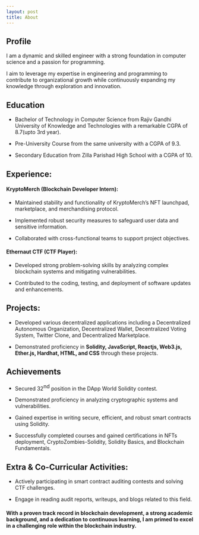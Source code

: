 ```yaml
---
layout: post
title: About
---
```


## Profile

I am a dynamic and skilled engineer with a strong foundation in computer science and a passion for programming.

I aim to leverage my expertise in engineering and programming to contribute to organizational growth while continuously expanding my knowledge through exploration and innovation.

## Education

- Bachelor of Technology in Computer Science from Rajiv Gandhi University of Knowledge and Technologies with a remarkable CGPA of 8.7(upto 3rd year).

- Pre-University Course from the same university with a CGPA of 9.3.

- Secondary Education from Zilla Parishad High School with a CGPA of 10.

## Experience:

#### KryptoMerch (Blockchain Developer Intern):

- Maintained stability and functionality of KryptoMerch’s NFT launchpad, marketplace, and merchandising protocol.

- Implemented robust security measures to safeguard user data and sensitive information.

- Collaborated with cross-functional teams to support project objectives.

#### Ethernaut CTF (CTF Player):

- Developed strong problem-solving skills by analyzing complex blockchain systems and mitigating vulnerabilities.

- Contributed to the coding, testing, and deployment of software updates and enhancements.

## Projects:

- Developed various decentralized applications including a Decentralized Autonomous Organization, Decentralized Wallet, Decentralized Voting System, Twitter Clone, and Decentralized Marketplace.

- Demonstrated proficiency in **Solidity, JavaScript, Reactjs, Web3.js, Ether.js, Hardhat, HTML, and CSS** through these projects.

## Achievements

- Secured 32<span style="vertical-align:super">nd</span> position in the DApp World Solidity contest.

- Demonstrated proficiency in analyzing cryptographic systems and vulnerabilities.

- Gained expertise in writing secure, efficient, and robust smart contracts using Solidity.

- Successfully completed courses and gained certifications in NFTs deployment, CryptoZombies-Solidity, Solidity Basics, and Blockchain Fundamentals.

## Extra & Co-Curricular Activities:

- Actively participating in smart contract auditing contests and solving CTF challenges.

- Engage in reading audit reports, writeups, and blogs related to this field.

#### With a proven track record in blockchain development, a strong academic background, and a dedication to continuous learning, I am primed to excel in a challenging role within the blockchain industry.
